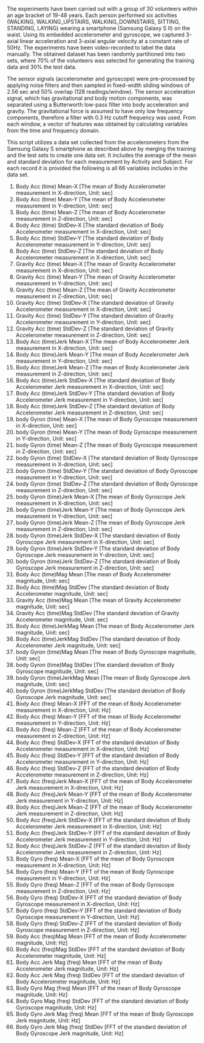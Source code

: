 The experiments have been carried out with a group of 30 volunteers within an age bracket of 19-48 years. Each person performed six activities (WALKING, WALKING_UPSTAIRS, WALKING_DOWNSTAIRS, SITTING, STANDING, LAYING) wearing a smartphone (Samsung Galaxy S II) on the waist. Using its embedded accelerometer and gyroscope, we captured 3-axial linear acceleration and 3-axial angular velocity at a constant rate of 50Hz. The experiments have been video-recorded to label the data manually. The obtained dataset has been randomly partitioned into two sets, where 70% of the volunteers was selected for generating the training data and 30% the test data. 

The sensor signals (accelerometer and gyroscope) were pre-processed by applying noise filters and then sampled in fixed-width sliding windows of 2.56 sec and 50% overlap (128 readings/window). The sensor acceleration signal, which has gravitational and body motion components, was separated using a Butterworth low-pass filter into body acceleration and gravity. The gravitational force is assumed to have only low frequency components, therefore a filter with 0.3 Hz cutoff frequency was used. From each window, a vector of features was obtained by calculating variables from the time and frequency domain.

This script utilizes a data set collected from the accelerometers from the Samsung Galaxy S smartphone as described above by merging the training and the test sets to create one data set. It includes the average of the mean and standard deviation for each measurement by Activity and Subject. For each record it is provided the following is all 66 variables includes in the data set. 

1)	Body Acc (time) Mean-X [The mean of Body Accelerometer measurement in X-direction, Unit: sec]
2)	Body Acc (time) Mean-Y [The mean of Body Accelerometer measurement in Y-direction, Unit: sec]
3)	Body Acc (time) Mean-Z [The mean of Body Accelerometer measurement in Z-direction, Unit: sec]
4)	Body Acc (time) StdDev-X [The standard deviation of Body Accelerometer measurement in X-direction, Unit: sec]
5)	Body Acc (time) StdDev-Y [The standard deviation of Body Accelerometer measurement in Y-direction, Unit: sec]
6)	Body Acc (time) StdDev-Z [The standard deviation of Body Accelerometer measurement in X-direction, Unit: sec]
7)	Gravity Acc (time) Mean-X [The mean of Gravity Accelerometer measurement in X-direction, Unit: sec]
8)	Gravity Acc (time) Mean-Y [The mean of Gravity Accelerometer measurement in Y-direction, Unit: sec]
9)	Gravity Acc (time) Mean-Z [The mean of Gravity Accelerometer measurement in Z-direction, Unit: sec]
10)	Gravity Acc (time) StdDev-X [The standard deviation of Gravity Accelerometer measurement in X-direction, Unit: sec]
11)	Gravity Acc (time) StdDev-Y [The standard deviation of Gravity Accelerometer measurement in Y-direction, Unit: sec]
12)	Gravity Acc (time) StdDev-Z [The standard deviation of Gravity Accelerometer measurement in Z-direction, Unit: sec]
13)	Body Acc (time)Jerk Mean-X [The mean of Body Accelerometer Jerk measurement in X-direction, Unit: sec]
14)	Body Acc (time)Jerk Mean-Y [The mean of Body Accelerometer Jerk measurement in Y-direction, Unit: sec]
15)	Body Acc (time)Jerk Mean-Z [The mean of Body Accelerometer Jerk measurement in Z-direction, Unit: sec]
16)	Body Acc (time)Jerk StdDev-X [The standard deviation of Body Accelerometer Jerk measurement in X-direction, Unit: sec]
17)	Body Acc (time)Jerk StdDev-Y [The standard deviation of Body Accelerometer Jerk measurement in Y-direction, Unit: sec]
18)	Body Acc (time)Jerk StdDev-Z [The standard deviation of Body Accelerometer Jerk measurement in Z-direction, Unit: sec]
19)	body Gyron (time) Mean-X [The mean of Body Gyroscope measurement in X-direction, Unit: sec]
20)	body Gyron (time) Mean-Y [The mean of Body Gyroscope measurement in Y-direction, Unit: sec]
21)	body Gyron (time) Mean-Z [The mean of Body Gyroscope measurement in Z-direction, Unit: sec]
22)	body Gyron (time) StdDev-X [The standard deviation of Body Gyroscope measurement in X-direction, Unit: sec]
23)	body Gyron (time) StdDev-Y [The standard deviation of Body Gyroscope measurement in Y-direction, Unit: sec]
24)	body Gyron (time) StdDev-Z [The standard deviation of Body Gyroscope measurement in Z-direction, Unit: sec]
25)	body Gyron (time)Jerk Mean-X [The mean of Body Gyroscope Jerk measurement in X-direction, Unit: sec]
26)	body Gyron (time)Jerk Mean-Y [The mean of Body Gyroscope Jerk measurement in Y-direction, Unit: sec]
27)	body Gyron (time)Jerk Mean-Z [The mean of Body Gyroscope Jerk measurement in Z-direction, Unit: sec]
28)	body Gyron (time)Jerk StdDev-X [The standard deviation of Body Gyroscope Jerk measurement in X-direction, Unit: sec]
29)	body Gyron (time)Jerk StdDev-Y [The standard deviation of Body Gyroscope Jerk measurement in Y-direction, Unit: sec]
30)	body Gyron (time)Jerk StdDev-Z [The standard deviation of Body Gyroscope Jerk measurement in Z-direction, Unit: sec]
31)	Body Acc (time)Mag Mean [The mean of Body Accelerometer magnitude, Unit: sec]
32)	Body Acc (time)Mag StdDev [The standard deviation of Body Accelerometer magnitude, Unit: sec]
33)	Gravity Acc (time)Mag Mean [The mean of Gravity Accelerometer magnitude, Unit: sec]
34)	Gravity Acc (time)Mag StdDev [The standard deviation of Gravity Accelerometer magnitude, Unit: sec]
35)	Body Acc (time)JerkMag Mean [The mean of Body Accelerometer Jerk magnitude, Unit: sec]
36)	Body Acc (time)JerkMag StdDev [The standard deviation of Body Accelerometer Jerk magnitude, Unit: sec]
37)	body Gyron (time)Mag Mean [The mean of Body Gyroscope magnitude, Unit: sec]
38)	body Gyron (time)Mag StdDev [The standard deviation of Body Gyroscope magnitude, Unit: sec]
39)	body Gyron (time)JerkMag Mean [The mean of Body Gyroscope Jerk magnitude, Unit: sec]
40)	body Gyron (time)JerkMag StdDev [The standard deviation of Body Gyroscope Jerk magnitude, Unit: sec]
41)	Body Acc (freq) Mean-X [FFT of the mean of Body Accelerometer measurement in X-direction, Unit: Hz]
42)	Body Acc (freq) Mean-Y [FFT of the mean of Body Accelerometer measurement in Y-direction, Unit: Hz]
43)	Body Acc (freq) Mean-Z [FFT of the mean of Body Accelerometer measurement in Z-direction, Unit: Hz]
44)	Body Acc (freq) StdDev-X [FFT of the standard deviation of Body Accelerometer measurement in X-direction, Unit: Hz]
45)	Body Acc (freq) StdDev-Y [FFT of the standard deviation of Body Accelerometer measurement in Y-direction, Unit: Hz]
46)	Body Acc (freq) StdDev-Z [FFT of the standard deviation of Body Accelerometer measurement in Z-direction, Unit: Hz]
47)	Body Acc (freq)Jerk Mean-X [FFT of the mean of Body Accelerometer Jerk measurement in X-direction, Unit: Hz]
48)	Body Acc (freq)Jerk Mean-Y [FFT of the mean of Body Accelerometer Jerk measurement in Y-direction, Unit: Hz]
49)	Body Acc (freq)Jerk Mean-Z [FFT of the mean of Body Accelerometer Jerk measurement in Z-direction, Unit: Hz]
50)	Body Acc (freq)Jerk StdDev-X [FFT of the standard deviation of Body Accelerometer Jerk measurement in X-direction, Unit: Hz]
51)	Body Acc (freq)Jerk StdDev-Y [FFT of the standard deviation of Body Accelerometer Jerk measurement in Y-direction, Unit: Hz]
52)	Body Acc (freq)Jerk StdDev-Z [FFT of the standard deviation of Body Accelerometer Jerk measurement in Z-direction, Unit: Hz]
53)	Body Gyro (freq) Mean-X [FFT of the mean of Body Gyroscope measurement in X-direction, Unit: Hz]
54)	Body Gyro (freq) Mean-Y [FFT of the mean of Body Gyroscope measurement in Y-direction, Unit: Hz]
55)	Body Gyro (freq) Mean-Z [FFT of the mean of Body Gyroscope measurement in Z-direction, Unit: Hz]
56)	Body Gyro (freq) StdDev-X [FFT of the standard deviation of Body Gyroscope measurement in X-direction, Unit: Hz]
57)	Body Gyro (freq) StdDev-Y [FFT of the standard deviation of Body Gyroscope measurement in Y-direction, Unit: Hz]
58)	Body Gyro (freq) StdDev-Z [FFT of the standard deviation of Body Gyroscope measurement in Z-direction, Unit: Hz]
59)	Body Acc (freq)Mag Mean [FFT of the mean of Body Accelerometer magnitude, Unit: Hz]
60)	Body Acc (freq)Mag StdDev [FFT of the standard deviation of Body Accelerometer magnitude, Unit: Hz]
61)	Body Acc Jerk Mag (freq) Mean [FFT of the mean of Body Accelerometer Jerk magnitude, Unit: Hz]
62)	Body Acc Jerk Mag (freq) StdDev [FFT of the standard deviation of Body Accelerometer magnitude, Unit: Hz]
63)	Body Gyro Mag (freq) Mean [FFT of the mean of Body Gyroscope magnitude, Unit: Hz]
64)	Body Gyro Mag (freq) StdDev [FFT of the standard deviation of Body Gyroscope magnitude, Unit: Hz]
65)	Body Gyro Jerk Mag (freq) Mean [FFT of the mean of Body Gyroscope Jerk magnitude, Unit: Hz]
66)	Body Gyro Jerk Mag (freq) StdDev [FFT of the standard deviation of Body Gyroscope Jerk magnitude, Unit: Hz]

